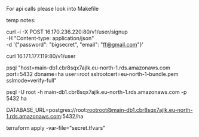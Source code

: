 For api calls please look into Makefile

temp notes:

curl -i -X POST 16.170.236.220:80/v1/user/signup \
	-H "Content-type: application/json" \
    -d '{"password": "bigsecret", "email": "ff@gmail.com"}'

curl 16.171.177.119:80/v1/user


psql "host=main-db1.cbr8sqx7ajlk.eu-north-1.rds.amazonaws.com port=5432 dbname=ha user=root sslrootcert=eu-north-1-bundle.pem sslmode=verify-full"

psql -U root -h main-db1.cbr8sqx7ajlk.eu-north-1.rds.amazonaws.com -p 5432 ha

DATABASE_URL=postgres://root:rootroot@main-db1.cbr8sqx7ajlk.eu-north-1.rds.amazonaws.com:5432/ha

terraform apply -var-file="secret.tfvars"
